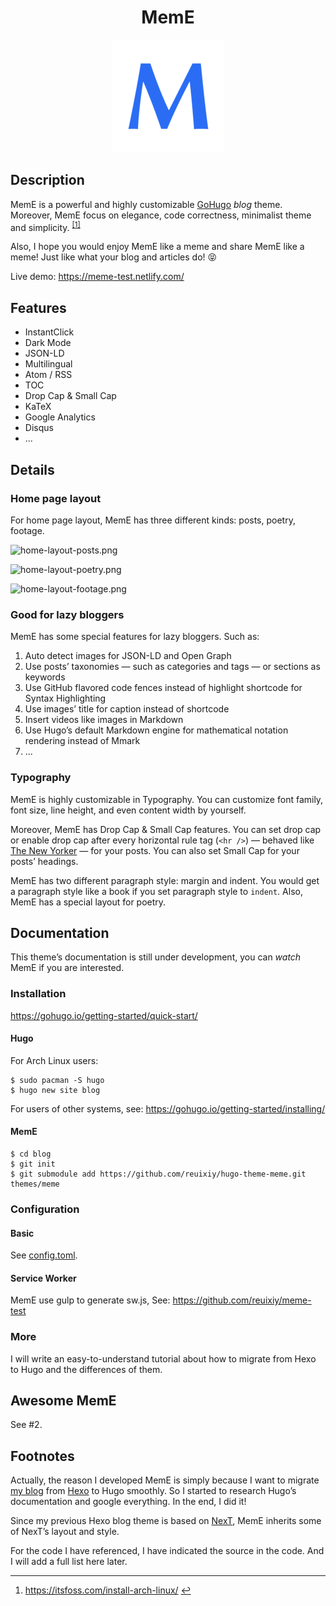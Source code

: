 # <div align="center">MemE</div>

<div align="center"><img src="https://raw.githubusercontent.com/reuixiy/hugo-theme-meme/master/static/icons/apple-touch-icon.png" /></div>

## Description

MemE is a powerful and highly customizable [GoHugo](https://github.com/gohugoio/hugo) *blog* theme. Moreover, MemE focus on elegance, code correctness, minimalist theme and simplicity. <sup><a href="#fn:1" id="fnref:1">[1]</a></sup>

Also, I hope you would enjoy MemE like a meme and share MemE like a meme! Just like what your blog and articles do! :stuck_out_tongue_closed_eyes:

Live demo: https://meme-test.netlify.com/

## Features

- InstantClick
- Dark Mode
- JSON-LD
- Multilingual
- Atom / RSS
- TOC
- Drop Cap & Small Cap
- KaTeX
- Google Analytics
- Disqus
- ...

## Details

### Home page layout

For home page layout, MemE has three different kinds: posts, poetry, footage.

![home-layout-posts.png](https://raw.githubusercontent.com/reuixiy/hugo-theme-meme/master/images/home-layout-posts.png)

![home-layout-poetry.png](https://raw.githubusercontent.com/reuixiy/hugo-theme-meme/master/images/home-layout-poetry.png)

![home-layout-footage.png](https://raw.githubusercontent.com/reuixiy/hugo-theme-meme/master/images/home-layout-footage.png)

### Good for lazy bloggers

MemE has some special features for lazy bloggers. Such as:

1. Auto detect images for JSON-LD and Open Graph
2. Use posts’ taxonomies — such as categories and tags — or sections as keywords
3. Use GitHub flavored code fences instead of highlight shortcode for Syntax Highlighting
4. Use images’ title for caption instead of shortcode
5. Insert videos like images in Markdown
6. Use Hugo’s default Markdown engine for mathematical notation rendering instead of Mmark
7. ...

### Typography

MemE is highly customizable in Typography. You can customize font family, font size, line height, and even content width by yourself.

Moreover, MemE has Drop Cap & Small Cap features. You can set drop cap or enable drop cap after every horizontal rule tag (`<hr />`) — behaved like [The New Yorker](https://www.newyorker.com/) — for your posts. You can also set Small Cap for your posts’ headings.

MemE has two different paragraph style: margin and indent. You would get a paragraph style like a book if you set paragraph style to `indent`. Also, MemE has a special layout for poetry.

## Documentation

This theme’s documentation is still under development, you can *watch* MemE if you are interested.

### Installation

https://gohugo.io/getting-started/quick-start/

#### Hugo

For Arch Linux users:

```
$ sudo pacman -S hugo
$ hugo new site blog
```

For users of other systems, see: https://gohugo.io/getting-started/installing/

#### MemE

```
$ cd blog
$ git init
$ git submodule add https://github.com/reuixiy/hugo-theme-meme.git themes/meme
```

### Configuration

#### Basic

See [config.toml](https://github.com/reuixiy/meme-test/blob/master/config.toml).

#### Service Worker

MemE use gulp to generate sw.js, See: https://github.com/reuixiy/meme-test

### More

I will write an easy-to-understand tutorial about how to migrate from Hexo to Hugo and the differences of them.

## Awesome MemE

See #2.

## Footnotes

Actually, the reason I developed MemE is simply because I want to migrate [my blog](https://io-oi.me/) from [Hexo](https://hexo.io/) to Hugo smoothly. So I started to research Hugo’s documentation and google everything. In the end, I did it!

Since my previous Hexo blog theme is based on [NexT](https://github.com/theme-next/hexo-theme-next), MemE inherits some of NexT’s layout and style.

For the code I have referenced, I have indicated the source in the code. And I will add a full list here later.

---

<ol><li><a href="https://itsfoss.com/install-arch-linux/">https://itsfoss.com/install-arch-linux/</a> <a id="fn:1" href="#fnref:1">↩</a></li></ol>